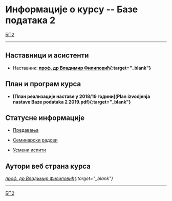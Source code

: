 # Информације о курсу -- Базе података 2

[БП2](../README.md)

---

## Наставници и асистенти  

* Наставник: **[проф. др Владимир Филиповић](https://vladofilipovic.github.io/index-en.html){:target="_blank"}**

## План и програм курса

* **[План реализације наставе у 2018/19 години](Plan izvodjenja nastave Baze podataka 2 2019.pdf){:target="_blank"}**

## Статусне информације  

* [Предавања](../predavanja/info)

* [Семинарски радови](../seminarski/info)

* [Усмени испити](../usmeni-ispiti/info)

## Аутори веб страна курса

*[проф. др Владимир Филиповић](https://vladofilipovic.github.io/index-en.html){:target="_blank"}*

---

[БП2](../README.md)
